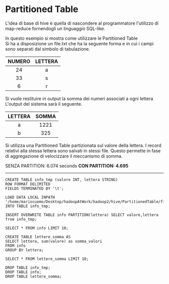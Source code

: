 # Partitioned Table


L'idea di base di hive è quella di nascondere al programmatore l'utilizzo di map-reduce fornendogli un linguaggio SQL-like.

In questo esempio si mostra come utilizzare le Partitioned Table<br>
Si ha a disposizione un file.txt che ha la seguente forma e in cui i campi sono separati dal simbolo di tabulazione.<br>

| NUMERO | LETTERA
| :---: | :---: |
| 24 | a
| 33 | s
| 6 | r


Si vuole restituire in output la somma dei numeri associati a ogni lettera<br>
L'output del sistema sarà il seguente.

| LETTERA | SOMMA
| :---: | :---: |
| a | 1221
| b | 325


Si utilizza una Partitioned Table partizionata sul valore della lettera.
I record relativi alla stessa lettera sono salvati in stessi file.
Questo permette in fase di aggregazione di velocizzare il meccanismo di somma.


SENZA PARTITION: 6.074 seconds
**CON PARTITION: 4.695**


--- 
```HQL
CREATE TABLE info_tmp (valore INT, lettera STRING) 
ROW FORMAT DELIMITED 
FIELDS TERMINATED BY '\t'; 

LOAD DATA LOCAL INPATH '/home/mariocuomo/Desktop/hadoopAtWork/hadoop2/hive/PartitionedTable/file.txt' INTO TABLE info_tmp;

INSERT OVERWRITE TABLE info PARTITION(lettera) SELECT valore,lettera from info_tmp;

SELECT * FROM info LIMIT 10;

CREATE TABLE lettere_somma AS
SELECT lettera, sum(valore) as somma_valori
FROM info
GROUP BY lettera;

SELECT * FROM lettere_somma LIMIT 10;

DROP TABLE info_tmp;
DROP TABLE info;
DROP TABLE lettere_somma;

```


